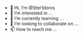 - 👋 Hi, I’m @Ster1doros
- 👀 I’m interested in ...
- 🌱 I’m currently learning ...
- 💞️ I’m looking to collaborate on ...
- 📫 How to reach me ...

<!---
Ster1doros/Ster1doros is a ✨ special ✨ repository because its `README.md` (this file) appears on your GitHub profile.
You can click the Preview link to take a look at your changes.
